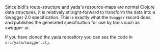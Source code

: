 Since bidi's route-structure and yada's resource-maps are normal Clojure data structures, it is relatively straight-forward to transform the data into a Swagger 2.0 specification. This is exactly what the `Swagger` record does, and publishes the generated specification for use by tools such as _swagger-ui_.

If you have cloned the yada repository you can see the code in `src/yada/swagger.clj`.
